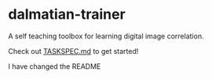 # dalmatian-trainer
A self teaching toolbox for learning digital image correlation.

Check out [TASKSPEC.md](https://github.com/Applied-Materials-Technology/dalmatian-trainer/blob/main/TASKSPEC.md) to get started!

I have changed the README